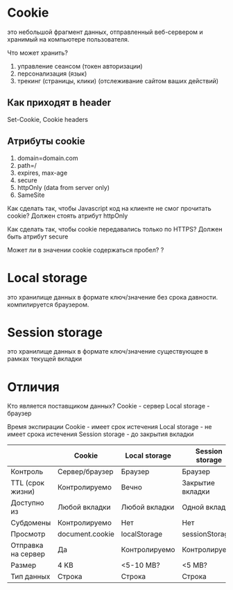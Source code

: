 # Cookie
это небольшой фрагмент данных, отправленный веб-сервером и хранимый на компьютере пользователя.

Что может хранить?
1.  управление сеансом (токен авторизации)
2. персонализация (язык)
3. трекинг (страницы, клики) (отслеживание сайтом ваших действий)

## Как приходят в header
Set-Cookie, Cookie headers

## Атрибуты cookie
1. domain=domain.com
2. path=/
3. expires, max-age
4. secure
5. httpOnly (data from server only)
6. SameSite

Как сделать так, чтобы Javascript код на клиенте не смог прочитать cookie?
Должен стоять атрибут httpOnly

Как сделать так, чтобы cookie передавались только по HTTPS?
Должен быть атрибут secure

Может ли в значении cookie содержаться пробел?
?

# Local storage
это хранилище данных в формате ключ/значение без срока давности.
компилируется браузером.



# Session storage
это хранилище данных в формате ключ/значение существующее в рамках текущей вкладки

# Отличия
Кто является поставщиком данных?
Cookie - сервер
Local storage - браузер


Время экспирации
Cookie - имеет срок истечения
Local storage - не имеет срока истечения
Session storage - до закрытия вкладки


|                    | Cookie          | Local storage | Session storage  |
| ------------------ | --------------- | ------------- | ---------------- |
| Контроль           | Сервер/браузер  | Браузер       | Браузер          |
| TTL (срок жизни)   | Контролируемо   | Вечно         | Закрытие вкладки |
| Доступно из        | Любой вкладки   | Любой вкладки | Одной вкладки    |
| Субдомены          | Контролируемо   | Нет           | Нет              |
| Просмотр           | document.cookie | localStorage  | sessionStorage   |
| Отправка на сервер | Да              | Контролируемо | Контролируемо    |
| Размер             | 4 KB            | <5-10 MB?     | <5 MB?           |
| Тип данных         | Строка          | Строка        | Строка           |